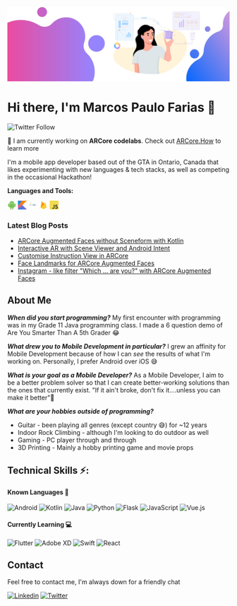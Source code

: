 ![Cover](https://github.com/Kristina-Simakova/Kristina-Simakova/blob/master/1500x500.jpeg "Cover")

# Hi there, I'm Marcos Paulo Farias 👋

![Twitter Follow](https://img.shields.io/twitter/follow/mrcsxsiq?style=social) 

💬  I am currently working on **ARCore codelabs**. Check out [ARCore.How](https://arcore.how) to learn more


I'm a mobile app developer based out of the GTA in Ontario, Canada that likes experimenting with new languages & tech stacks, as well as competing in the occasional Hackathon! 

**Languages and Tools:**  

<code><img height="20" src="https://raw.githubusercontent.com/github/explore/80688e429a7d4ef2fca1e82350fe8e3517d3494d/topics/android/android.png"></code>
<code><img height="20" src="https://raw.githubusercontent.com/github/explore/80688e429a7d4ef2fca1e82350fe8e3517d3494d/topics/kotlin/kotlin.png"></code>
<code><img height="20" src="https://raw.githubusercontent.com/github/explore/80688e429a7d4ef2fca1e82350fe8e3517d3494d/topics/java/java.png"></code>
<code><img height="20" src="https://raw.githubusercontent.com/github/explore/80688e429a7d4ef2fca1e82350fe8e3517d3494d/topics/firebase/firebase.png"></code>
<code><img height="20" src="https://raw.githubusercontent.com/github/explore/80688e429a7d4ef2fca1e82350fe8e3517d3494d/topics/javascript/javascript.png"></code>

### Latest Blog Posts

<!-- BLOG-POST-LIST:START -->
- [ARCore Augmented Faces without Sceneform with Kotlin](https://creativetech.blog/home/augmented-faces-without-sceneform)
- [Interactive AR with Scene Viewer and Android Intent](https://creativetech.blog/home/scene-viewer-with-android-intent)
- [Customise Instruction View in ARCore](https://creativetech.blog/home/customize-instruction-view-arcore)
- [Face Landmarks for ARCore Augmented Faces](https://creativetech.blog/home/face-landmarks-for-arcore-augmented-faces)
- [Instagram - like filter "Which ... are you?" with ARCore Augmented Faces](https://creativetech.blog/home/which-are-you-instagram-like-filter-arcore)
<!-- BLOG-POST-LIST:END -->

## About Me
_**When did you start programming?**_
My first encounter with programming was in my Grade 11 Java programming class. I made a 6 question demo of Are You Smarter Than A 5th Grader :joy:

_**What drew you to Mobile Development in particular?**_
I grew an affinity for Mobile Development because of how I can _see_ the results of what I'm working on. Personally, I prefer Android over iOS :sweat_smile:

_**What is your goal as a Mobile Developer?**_
As a Mobile Developer, I aim to be a better problem solver so that I can create better-working solutions than the ones that currently exist. "If it ain't broke, don't fix it....unless you can make it better":slightly_smiling_face:

_**What are your hobbies outside of programming?**_
- Guitar - been playing all genres (except country :sweat_smile:) for ~12 years 
- Indoor Rock Climbing - although I'm looking to do outdoor as well
- Gaming - PC player through and through
- 3D Printing - Mainly a hobby printing game and movie props

## Technical Skills :zap::
#### Known Languages :brain:
![Android](https://img.shields.io/badge/-Android-black?style=flat&logo=Android)
![Kotlin](https://img.shields.io/badge/-Kotlin-black?style=flat&logo=kotlin)
![Java](https://img.shields.io/badge/-Java-E34A86?style=flat&logo=java)
![Python](https://img.shields.io/badge/-Python-black?style=flat&logo=Python)
![Flask](https://img.shields.io/badge/-Flask-black?style=flat&logo=Flask)
![JavaScript](https://img.shields.io/badge/-JavaScript-black?style=flat&logo=javascript)
![Vue.js](https://img.shields.io/badge/-Vue.js-%232c3e50?style=flat&logo=Vue.js)

#### Currently Learning :computer:
![Flutter](https://img.shields.io/badge/-Flutter-blue?style=flat&logo=flutter)
![Adobe XD](https://img.shields.io/badge/-AdobeXD-black?style=flat&logo=adobe-xd)
![Swift](https://img.shields.io/badge/-Swift-5FC9F8?style=flat&logo=swift)
![React](https://img.shields.io/badge/-React-blue?style=flat&logo=react)

## Contact
Feel free to contact me, I'm always down for a friendly chat

[![Linkedin](https://img.shields.io/badge/-Marcos_Paulo_Farias-blue?style=flat&logo=Linkedin&logoColor=white&link=https://www.linkedin.com/in/mrcsxsiq/)](https://www.linkedin.com/in/mrcsxsiq/)
[![Twitter](https://img.shields.io/badge/-mrcsxsiq-00ACED?style=flat&logo=Twitter&logoColor=white&link=https://twitter.com/mrcsxsiq)](https://twitter.com/mrcsxsiq)
